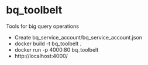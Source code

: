 # bq_toolbelt
Tools for big query operations
- Create bq_service_account/bq_service_account.json
- docker build -t bq_toolbelt .
- docker run -p 4000:80 bq_toolbelt
- http://localhost:4000/
